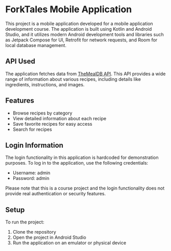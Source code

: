 # ForkTales Mobile Application

This project is a mobile application developed for a mobile application development course. The application is built using Kotlin and Android Studio, and it utilizes modern Android development tools and libraries such as Jetpack Compose for UI, Retrofit for network requests, and Room for local database management.

## API Used

The application fetches data from [TheMealDB API](https://www.themealdb.com/api.php). This API provides a wide range of information about various recipes, including details like ingredients, instructions, and images.

## Features

- Browse recipes by category
- View detailed information about each recipe
- Save favorite recipes for easy access
- Search for recipes

## Login Information

The login functionality in this application is hardcoded for demonstration purposes. To log in to the application, use the following credentials:

- Username: admin
- Password: admin

Please note that this is a course project and the login functionality does not provide real authentication or security features.

## Setup

To run the project:

1. Clone the repository
2. Open the project in Android Studio
3. Run the application on an emulator or physical device
